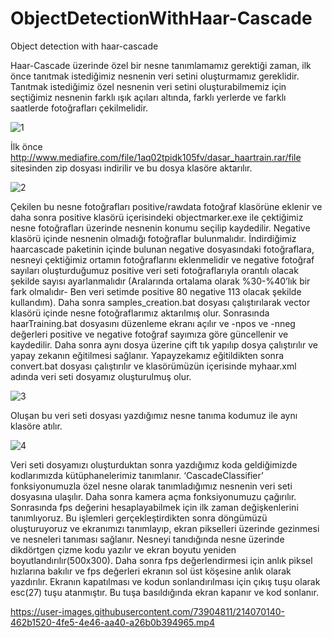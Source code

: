 # ObjectDetectionWithHaar-Cascade
 Object detection with haar-cascade

Haar-Cascade üzerinde özel bir nesne tanımlamamız gerektiği zaman, ilk önce tanıtmak istediğimiz nesnenin veri setini oluşturmamız gereklidir. Tanıtmak istediğimiz özel nesnenin veri setini oluşturabilmemiz için seçtiğimiz nesnenin farklı ışık açıları altında, farklı yerlerde ve farklı saatlerde fotoğrafları çekilmelidir. 

![1](https://user-images.githubusercontent.com/73904811/214069504-99ea69e8-428c-4428-8030-ee6b176629b2.png)
 
İlk önce http://www.mediafire.com/file/1aq02tpidk105fv/dasar_haartrain.rar/file sitesinden zip dosyası indirilir ve bu dosya klasöre aktarılır.

 ![2](https://user-images.githubusercontent.com/73904811/214069637-b6017610-c73c-4797-b38e-5c54f8fd2ba9.png)

Çekilen bu nesne fotoğrafları positive/rawdata fotoğraf klasörüne eklenir ve daha sonra positive klasörü içerisindeki objectmarker.exe ile çektiğimiz nesne fotoğrafları üzerinde nesnenin konumu seçilip kaydedilir. 
Negative klasörü içinde nesnenin olmadığı fotoğraflar bulunmalıdır. İndirdiğimiz haarcascade paketinin içinde bulunan negative dosyasındaki fotoğraflara, nesneyi çektiğimiz ortamın fotoğraflarını eklenmelidir ve negative fotoğraf sayıları oluşturduğumuz positive veri seti fotoğraflarıyla orantılı olacak şekilde sayısı ayarlanmalıdır (Aralarında ortalama olarak %30-%40’lık bir fark olmalıdır- Ben veri setimde positive 80 negative 113 olacak şekilde kullandım). Daha sonra samples_creation.bat dosyası çalıştırılarak vector klasörü içinde nesne fotoğraflarımız aktarılmış olur. Sonrasında haarTraining.bat dosyasını düzenleme ekranı açılır ve -npos ve -nneg değerleri positive ve negative fotoğraf sayımıza göre güncellenir ve kaydedilir. Daha sonra aynı dosya üzerine çift tık yapılıp dosya çalıştırılır ve yapay zekanın eğitilmesi sağlanır. Yapayzekamız eğitildikten sonra convert.bat dosyası çalıştırılır ve klasörümüzün içerisinde myhaar.xml adında veri seti dosyamız oluşturulmuş olur.

![3](https://user-images.githubusercontent.com/73904811/214069716-e26a1510-79a8-461d-bfb7-8e136dbfe847.png)

Oluşan bu veri seti dosyası yazdığımız nesne tanıma kodumuz ile aynı klasöre atılır.

![4](https://user-images.githubusercontent.com/73904811/214069778-8720b877-7109-4665-8ade-1c7621332450.png)

Veri seti dosyamızı oluşturduktan sonra yazdığımız koda geldiğimizde kodlarımızda kütüphanelerimiz tanımlanır. ‘CascadeClassifier’ fonksiyonumuzla özel nesne olarak tanımladığımız nesnenin veri seti dosyasına ulaşılır. Daha sonra kamera açma fonksiyonumuzu çağırılır. Sonrasında fps değerini hesaplayabilmek için ilk zaman değişkenlerini tanımlıyoruz. Bu işlemleri gerçekleştirdikten sonra döngümüzü oluşturuyoruz ve ekranımızı tanımlayıp, ekran pikselleri üzerinde gezinmesi ve nesneleri tanıması sağlanır. Nesneyi tanıdığında nesne üzerinde dikdörtgen çizme kodu yazılır ve ekran boyutu yeniden boyutlandırılır(500x300). Daha sonra fps değerlendirmesi için anlık piksel hızlarına bakılır ve fps değerleri ekranın sol üst köşesine anlık olarak yazdırılır. Ekranın kapatılması ve kodun sonlandırılması için çıkış tuşu olarak esc(27) tuşu atanmıştır. Bu tuşa basıldığında ekran kapanır ve kod sonlanır.


https://user-images.githubusercontent.com/73904811/214070140-462b1520-4fe5-4e46-aa40-a26b0b394965.mp4

